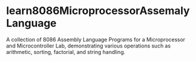 # learn8086MicroprocessorAssemalyLanguage
A collection of 8086 Assembly Language Programs for a Microprocessor and Microcontroller Lab, demonstrating various operations such as arithmetic, sorting, factorial, and string handling.
